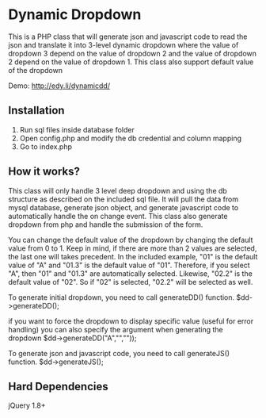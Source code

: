 Dynamic Dropdown 
=============================================
This is a PHP class that will generate json and javascript code to read the json and translate it into 3-level dynamic dropdown where the value of dropdown 3 depend on the value of dropdown 2 and the value of dropdown 2 depend on the value of dropdown 1. This class also support default value of the dropdown

Demo: http://edy.li/dynamicdd/

Installation
---------------------------------------------
1. Run sql files inside database folder
2. Open config.php and modify the db credential and column mapping
3. Go to index.php

How it works?
---------------------------------------------
This class will only handle 3 level deep dropdown and using the db structure as described on the included sql file. 
It will pull the data from mysql database, generate json object, and generate javascript code to automatically handle the on change event.
This class also generate dropdown from php and handle the submission of the form.

You can change the default value of the dropdown by changing the default value from 0 to 1. Keep in mind, if there are more than 2 values are 
selected, the last one will takes precedent. In the included example, "01" is the default value of "A" and "01.3" is the default value of "01". 
Therefore, if you select "A", then "01" and "01.3" are automatically selected. Likewise, "02.2" is the default value of "02". So if "02" is selected,
"02.2" will be selected as well.

To generate initial dropdown, you need to call generateDD() function.
$dd->generateDD();

if you want to force the dropdown to display specific value (useful for error handling) you can also specify the argument when generating the dropdown
$dd->generateDD("A","",""));

To generate json and javascript code, you need to call generateJS() function.
$dd->generateJS();

Hard Dependencies
---------------------------------------------
jQuery 1.8+

